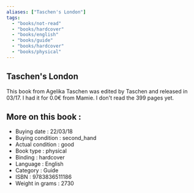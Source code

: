 ```yaml
---
aliases: ["Taschen's London"] 
tags: 
  - "books/not-read" 
  - "books/hardcover" 
  - "books/english"
  - "books/guide"
  - "books/hardcover"
  - "books/physical"
---
```



## Taschen's London
This book from Agelika Taschen was edited by Taschen and released in 03/17. I had it for 0.0€ from Mamie. I don't read the 399 pages yet.

## More on this book :
- Buying date : 22/03/18
- Buying condition : second_hand
- Actual condition : good
- Book type : physical
- Binding : hardcover
- Language : English
- Category : Guide
- ISBN : 9783836511186
- Weight in grams : 2730
